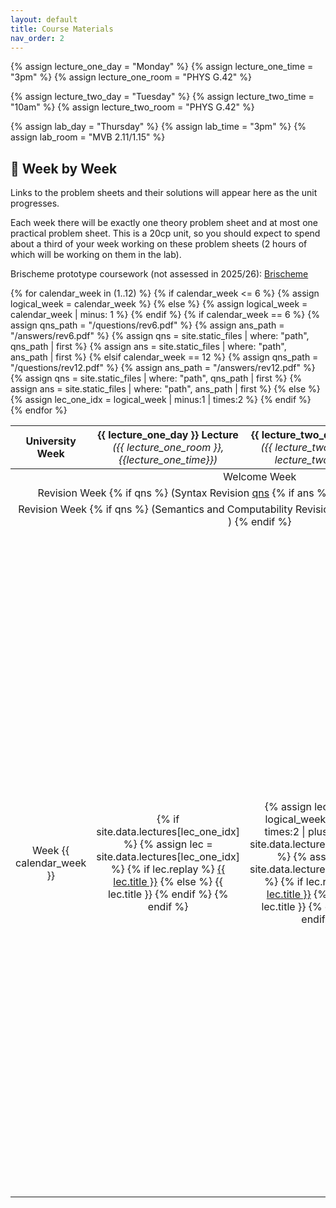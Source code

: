 ```yaml
---
layout: default
title: Course Materials
nav_order: 2
---
```


{% assign lecture_one_day = "Monday" %}
{% assign lecture_one_time = "3pm" %}
{% assign lecture_one_room = "PHYS G.42" %}

{% assign lecture_two_day = "Tuesday" %}
{% assign lecture_two_time = "10am" %}
{% assign lecture_two_room = "PHYS G.42" %}

{% assign lab_day = "Thursday" %}
{% assign lab_time = "3pm" %}
{% assign lab_room = "MVB 2.11/1.15" %}

## :date: Week by Week

Links to the problem sheets and their solutions will appear here as the unit progresses.

Each week there will be exactly one theory problem sheet and at most one practical problem sheet.  This is a 20cp unit, so you should expect to spend about a third of your week working on these problem sheets (2 hours of which will be working on them in the lab).

Brischeme prototype coursework (not assessed in 2025/26): <a href="questions/cwk0.pdf" target="_blank">Brischeme</a>

<table class="schedule">
  <thead>
    <tr> 
      <th style="text-align:center">University<br>Week</th>
      <th style="text-align:center">{{ lecture_one_day }} Lecture <br><span style="font-weight:normal;font-style:italic">({{ lecture_one_room }}, {{lecture_one_time}})</span></th>
      <th style="text-align:center">{{ lecture_two_day }} Lecture<br><span style="font-weight:normal;font-style:italic">({{ lecture_two_room }}, {{ lecture_two_time }})</span></th>
      <th style="text-align:center">{{ lab_day }} Lab<br><span style="font-weight:normal;font-style:italic">({{ lab_room }}, {{ lab_time }})</span></th>
    </tr>
  </thead>
  <tbody>
    <tr>
      <td colspan="5" style="text-align:center">Welcome Week</td>
    </tr>
{% for calendar_week in (1..12) %}
  {% if calendar_week <= 6 %}
    {% assign logical_week = calendar_week %}
  {% else %}
    {% assign logical_week = calendar_week | minus: 1 %}
  {% endif %}
  {% if calendar_week == 6 %}
    {% assign qns_path = "/questions/rev6.pdf" %}
    {% assign ans_path = "/answers/rev6.pdf" %}
    {% assign qns = site.static_files | where: "path", qns_path | first %}
    {% assign ans = site.static_files | where: "path", ans_path | first %}
    <tr>
      <td colspan="5" style="text-align:center">
        Revision Week 
          {% if qns %}
            (Syntax Revision <a href="{{ qns_path | remove_first: "/" }}" target="_blank">qns</a>
              {% if ans %}
                / <a href="{{ ans_path | remove_first: "/" }}" target="_blank">ans</a>
              {% endif %}
            )
          {% endif %}
      </td>
    </tr>
  {% elsif calendar_week == 12 %}
    {% assign qns_path = "/questions/rev12.pdf" %}
    {% assign ans_path = "/answers/rev12.pdf" %}
    {% assign qns = site.static_files | where: "path", qns_path | first %}
    {% assign ans = site.static_files | where: "path", ans_path | first %}
    <tr>
      <td colspan="5" style="text-align:center">
        Revision Week 
          {% if qns %}
            (Semantics and Computability Revision <a href="{{ qns_path | remove_first: "/" }}" target="_blank">qns</a>
              {% if ans %}
                / <a href="{{ ans_path | remove_first: "/" }}" target="_blank">ans</a>
              {% endif %}
            )
          {% endif %}
      </td>
    </tr>
  {% else %}
    <tr> 
    {% assign lec_one_idx = logical_week | minus:1 | times:2 %}
      <!-- University week number -->
      <td style="text-align:center">Week {{ calendar_week }}</td>
      <!-- Lecture 1 -->
      <td style="text-align:center"> 
      {% if site.data.lectures[lec_one_idx] %}
        {% assign lec = site.data.lectures[lec_one_idx] %}
        {% if lec.replay %}
          <a href="{{ lec.replay }}" target="_blank">{{ lec.title }}</a>
        {% else %}
          {{ lec.title }}
        {% endif %}
      {% endif %}
      </td>  
      <!-- Lecture 2 -->
      <td style="text-align:center">
    {% assign lec_two_idx = logical_week | minus:1 | times:2 | plus:1 %}
    {% if site.data.lectures[lec_two_idx] %}
        {% assign lec = site.data.lectures[lec_two_idx] %}
        {% if lec.replay %}
          <a href="{{ lec.replay }}" target="_blank">{{ lec.title }}</a>
        {% else %}
          {{ lec.title }}
        {% endif %}
      {% endif %}
      </td>
      <!-- Lab -->
      <td style="text-align:center">
    {% capture qns_name %}/questions/sheet{{ calendar_week }}.pdf{% endcapture %}
    {% capture ans_name %}/answers/sheet{{ calendar_week }}.pdf{% endcapture %}
    {% capture lab_qns_name %}/questions/lab{{ calendar_week }}.pdf{% endcapture %}
    {% capture lab_ans_name %}/answers/lab{{ calendar_week }}.pdf{% endcapture %}
    {% assign qns = false %}
    {% assign ans = false %}
    {% assign lab_qns = false %}
    {% assign lab_ans = false %}
    {% for static_file in site.static_files %}
      {% if static_file.path == qns_name %}
        {% assign qns = true %}
      {% endif %}
      {% if static_file.path == ans_name %}
        {% assign ans = true %}
      {% endif %}
      {% if static_file.path == lab_qns_name %}
        {% assign lab_qns = true %}
      {% endif %}
      {% if static_file.path == lab_ans_name %}
        {% assign lab_ans = true %}
      {% endif %}
    {% endfor %}
    {% if qns %}
        Theory: <a href="{{ qns_name | remove_first: "/" }}" target="_blank">qns</a>  
    {% endif  %}
    {% if ans %}
        / <a href="{{ ans_name | remove_first: "/" }}" target="_blank">ans</a>  
    {% endif %}
    <br/>
    {% if lab_qns %}
        Practice: <a href="{{ lab_qns_name | remove_first: "/" }}" target="_blank">qns</a>
    {% endif %}
    {% if lab_ans %}
        / <a href="{{ lab_ans_name | remove_first: "/" }}" target="_blank">ans</a>
    {% endif %}
      </td>
    </tr>
  {% endif %}
{% endfor %}
  </tbody>
</table>
